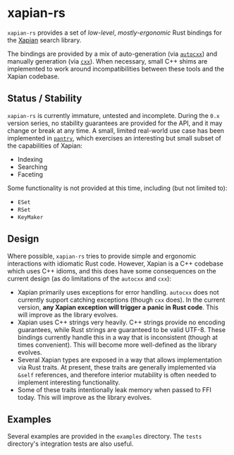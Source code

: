 # xapian-rs

`xapian-rs` provides a set of *low-level*, *mostly-ergonomic* Rust bindings for
the [Xapian](https://xapian.org) search library.

The bindings are provided by a mix of auto-generation (via
[`autocxx`](https://autocxx.rs)) and manually generation (via
[`cxx`](https://cxx.rs)). When necessary, small C++ shims are implemented to
work around incompatibilities between these tools and the Xapian codebase.

## Status / Stability

`xapian-rs` is currently immature, untested and incomplete. During the `0.x`
version series, no stability guarantees are provided for the API, and it may
change or break at any time. A small, limited real-world use case has been
implemented in [`pantry`](https://github.com/torrancew/pantry), which exercises
an interesting but small subset of the capabilities of Xapian:
- Indexing
- Searching
- Faceting

Some functionality is not provided at this time, including (but not limited to):
- `ESet`
- `RSet`
- `KeyMaker`

## Design

Where possible, `xapian-rs` tries to provide simple and ergonomic interactions
with idiomatic Rust code. However, Xapian is a C++ codebase which uses C++
idioms, and this does have some consequences on the current design (as do
limitations of the `autocxx` and `cxx`):
- Xapian primarily uses exceptions for error handling. `autocxx` does not
  currently support catching exceptions (though `cxx` does). In the current
  version, **any Xapian exception will trigger a panic in Rust code**. This
  will improve as the library evolves.
- Xapian uses C++ strings very heavily. C++ strings provide no encoding
  guarantees, while Rust strings are guaranteed to be valid UTF-8. These
  bindings currently handle this in a way that is inconsistent (though at times
  convenient). This will become more well-defined as the library evolves.
- Several Xapian types are exposed in a way that allows implementation via Rust
  traits. At present, these traits are generally implemented via `&self`
  references, and therefore interior mutability is often needed to implement
  interesting functionality.
- Some of these traits intentionally leak memory when passed to FFI today. This
  will improve as the library evolves.

## Examples

Several examples are provided in the `examples` directory. The `tests`
directory's integration tests are also useful.
